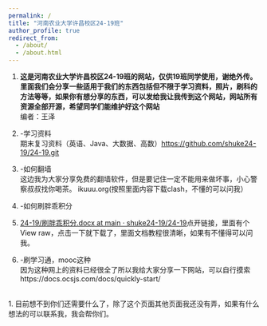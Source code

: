 ```yaml
---
permalink: /
title: "河南农业大学许昌校区24-19班"
author_profile: true
redirect_from: 
  - /about/
  - /about.html
---
```




 1. **这是河南农业大学许昌校区24-19班的网站，仅供19班同学使用，谢绝外传。里面我们会分享一些适用于我们的东西包括但不限于学习资料，照片，刷科的方法等等，如果你有想分享的东西，可以发给我让我传到这个网站，网站所有资源全部开源，希望同学们能维护好这个网站**
   <br>编者：王泽
 2. -学习资料<br>
    期末复习资料（英语、Java、大数据、高数）https://github.com/shuke24-19/24-19.git

 

 1. -如何翻墙<br>
    这边我为大家分享免费的翻墙软件，但是要记住一定不能用来做坏事，小心警察叔叔找你喝茶。 ikuuu.org(按照里面内容下载clash，不懂的可以问我） 
 3. -如何刷胖乖积分<br>
 4. [24-19/刷胖乖积分.docx at        main ·        shuke24-19/24-19](https://github.com/shuke24-19/24-19/blob/main/%E5%88%B7%E8%83%96%E4%B9%96%E7%A7%AF%E5%88%86.docx)点开链接，里面有个View raw，点击一下就下载了，里面文档教程很清晰，如果有不懂得可以问我。
 5. -刷学习通，mooc这种<br>
    因为这种网上的资料已经很全了所以我给大家分享一下网站，可以自行摸索https://docs.ocsjs.com/docs/quickly-start/

 

<br>
 1. 目前想不到你们还需要什么了，除了这个页面其他页面我还没有弄，如果有什么想法的可以联系我，我会帮你们。
